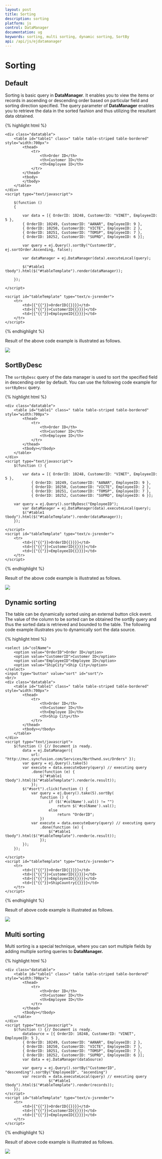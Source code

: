 ```yaml
---
layout: post
title: Sorting
description: sorting
platform: js
control: DataManager
documentation: ug
keywords: sorting, multi sorting, dynamic sorting, SortBy
api: /api/js/ejdatamanager
---
```


# Sorting

## Default

Sorting is basic query in **DataManager**. It enables you to view the items or records in ascending or descending order based on particular field and sorting direction specified. The query parameter of **DataManager** enables you to retrieve the data in the sorted fashion and thus utilizing the resultant data obtained.

{% highlight html %}

    <div class="datatable">
        <table id="table1" class=" table table-striped table-bordered" style="width:700px">
            <thead>
                <tr>
                    <th>Order ID</th>
                    <th>Customer ID</th>
                    <th>Employee ID</th>
                </tr>
            </thead>
            <tbody>
            </tbody>
        </table>
    </div>
    <script type="text/javascript">

        $(function () 
        {

            var data = [{ OrderID: 10248, CustomerID: "VINET", EmployeeID: 5 },	                
            { OrderID: 10249, CustomerID: "AANAR", EmployeeID: 9 },	                    
            { OrderID: 10250, CustomerID: "VICTE", EmployeeID: 2 },
            { OrderID: 10251, CustomerID: "TOMSP", EmployeeID: 7 },	                    
            { OrderID: 10252, CustomerID: "SUPRD", EmployeeID: 6 }];

            var query = ej.Query().sortBy("CustomerID", ej.sortOrder.Ascending, false);

            var dataManager = ej.DataManager(data).executeLocal(query);

            $("#table1 tbody").html($("#tableTemplate").render(dataManager));

        });

    </script>

    <script id="tableTemplate" type="text/x-jsrender">
        <tr>
            <td>{{"{{"}}>OrderID{{}}}}</td>
            <td>{{"{{"}}>CustomerID{{}}}}</td>
            <td>{{"{{"}}>EmployeeID{{}}}}</td>        
        </tr>
    </script>

{% endhighlight %}


Result of the above code example is illustrated as follows.

![](Sorting_images/Sorting_img1.png) 

## SortByDesc

The `sortByDesc` query of the data manager is used to sort the specified field in descending order by default. You can use the following code example for `sortByDesc` query.

{% highlight html %}

    <div class="datatable">
        <table id="table1" class=" table table-striped table-bordered" style="width:700px">
            <thead>
                <tr>
                    <th>Order ID</th>
                    <th>Customer ID</th>
                    <th>Employee ID</th>
                </tr>
            </thead>
            <tbody></tbody>
        </table>
    </div>
    <script type="text/javascript">
        $(function () {
        
            var data = [{ OrderID: 10248, CustomerID: "VINET", EmployeeID: 5 },
                { OrderID: 10249, CustomerID: "AANAR", EmployeeID: 9 },
                { OrderID: 10250, CustomerID: "VICTE", EmployeeID: 2 },
                { OrderID: 10251, CustomerID: "TOMSP", EmployeeID: 7 },
                { OrderID: 10252, CustomerID: "SUPRD", EmployeeID: 6 }];
        
        var query = ej.Query().sortByDesc("EmployeeID");
            var dataManager = ej.DataManager(data).executeLocal(query);
            $("#table1 tbody").html($("#tableTemplate").render(dataManager));
        });

    </script>
    <script id="tableTemplate" type="text/x-jsrender">
        <tr>
            <td>{{"{{"}}>OrderID{{}}}}</td>
            <td>{{"{{"}}>CustomerID{{}}}}</td>
            <td>{{"{{"}}>EmployeeID{{}}}}</td>    
        </tr>
    </script>

{% endhighlight %}

Result of the above code example is illustrated as follows.

![](Sorting_images/Sorting_img2.png) 

## Dynamic sorting

The table can be dynamically sorted using an external button click event. The value of the column to be sorted can be obtained the sortBy query and thus the sorted data is retrieved and bounded to the table. The following code example illustrates you to dynamically sort the data source.

{% highlight html %}

    <select id="colName">
        <option value="OrderID">Order ID</option>
        <option value="CustomerID">Customer ID</option>
        <option value="EmployeeID">Employee ID</option>
        <option value="ShipCity">Ship City</option>
    </select>
    <input type="button" value="sort" id="sort"/>
    <br/>
    <div class="datatable">
        <table id="table1" class=" table table-striped table-bordered" style="width:700px">
            <thead>
                <tr>
                    <th>Order ID</th>
                    <th>Customer ID</th>
                    <th>Employee ID</th>
                    <th>Ship City</th>
                </tr>
            </thead>
            <tbody></tbody>
        </table>
    </div>
    <script type="text/javascript">
        $(function () {// Document is ready.
            data = ej.DataManager({ 
                url: "http://mvc.syncfusion.com/Services/Northwnd.svc/Orders" });
            var query = ej.Query().take(5)
            var execute = data.executeQuery(query) // executing query
                .done(function (e) {
                    $("#table1 tbody").html($("#tableTemplate").render(e.result));
                });
            $("#sort").click(function () {
                var query = ej.Query().take(5).sortBy(
                    function () {
                        if ($('#colName').val() != "")
                            return $('#colName').val();
                        else
                            return "OrderID";
                    })
                var execute = data.executeQuery(query) // executing query
                    .done(function (e) {
                        $("#table1 tbody").html($("#tableTemplate").render(e.result));
                    });
            });     
        });             
        
    </script>
    <script id="tableTemplate" type="text/x-jsrender">
        <tr>
            <td>{{"{{"}}>OrderID{{}}}}</td>
            <td>{{"{{"}}>CustomerID{{}}}}</td>
            <td>{{"{{"}}>EmployeeID{{}}}}</td>
            <td>{{"{{"}}>ShipCountry{{}}}}</td>    
        </tr>
    </script>

{% endhighlight %}

Result of above code example is illustrated as follows.

![](Sorting_images/Sorting_img3.png) 

## Multi sorting

Multi sorting is a special technique, where you can sort multiple fields by adding multiple sorting queries to **DataManager.**

{% highlight html %}

    <div class="datatable">
        <table id="table1" class=" table table-striped table-bordered" style="width:700px">
            <thead>
                <tr>
                    <th>Order ID</th>
                    <th>Customer ID</th>
                    <th>Employee ID</th>
                </tr>
            </thead>
            <tbody></tbody>
        </table>
    </div>
    <script type="text/javascript">
        $(function () {// Document is ready.
            dataSource = [{ OrderID: 10248, CustomerID: "VINET", EmployeeID: 5 },
            { OrderID: 10249, CustomerID: "AANAR", EmployeeID: 2 },
            { OrderID: 10250, CustomerID: "VICTE", EmployeeID: 7 },
            { OrderID: 10251, CustomerID: "TOMSP", EmployeeID: 7 },
            { OrderID: 10252, CustomerID: "SUPRD", EmployeeID: 6 }];
            var data = ej.DataManager(dataSource)

            var query = ej.Query().sortBy("CustomerID", "descending").sortBy("EmployeeID", "ascending")
            var records = data.executeLocal(query) // executing query
                        $("#table1 tbody").html($("#tableTemplate").render(records));
        });
    </script>
    <script id="tableTemplate" type="text/x-jsrender">
        <tr>
            <td>{{"{{"}}>OrderID{{}}}}</td>
            <td>{{"{{"}}>CustomerID{{}}}}</td>
            <td>{{"{{"}}>EmployeeID{{}}}}</td>
        </tr>
    </script>

{% endhighlight %}

Result of above code example is illustrated as follows.

![](Sorting_images/Sorting_img4.png) 






